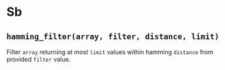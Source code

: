 # Sb

## `hamming_filter(array, filter, distance, limit)`

Filter `array` returning at most `limit` values within hamming `distance` from provided `filter` value.
